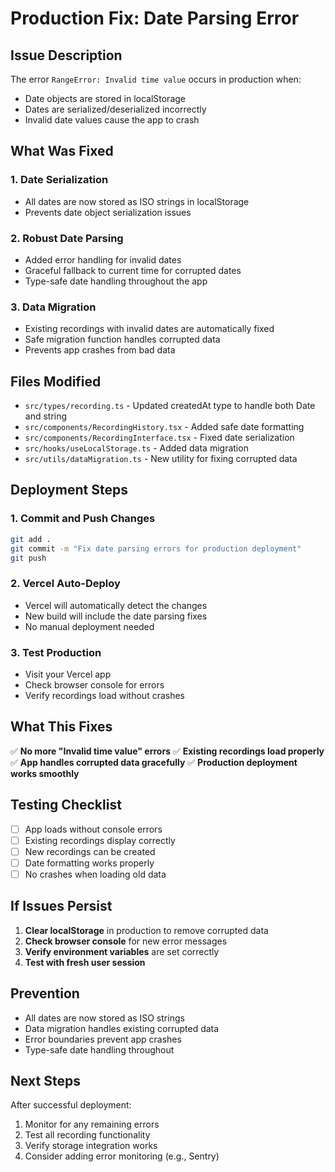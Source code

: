 # Production Fix: Date Parsing Error

## Issue Description

The error `RangeError: Invalid time value` occurs in production when:
- Date objects are stored in localStorage
- Dates are serialized/deserialized incorrectly
- Invalid date values cause the app to crash

## What Was Fixed

### 1. **Date Serialization**
- All dates are now stored as ISO strings in localStorage
- Prevents date object serialization issues

### 2. **Robust Date Parsing**
- Added error handling for invalid dates
- Graceful fallback to current time for corrupted dates
- Type-safe date handling throughout the app

### 3. **Data Migration**
- Existing recordings with invalid dates are automatically fixed
- Safe migration function handles corrupted data
- Prevents app crashes from bad data

## Files Modified

- `src/types/recording.ts` - Updated createdAt type to handle both Date and string
- `src/components/RecordingHistory.tsx` - Added safe date formatting
- `src/components/RecordingInterface.tsx` - Fixed date serialization
- `src/hooks/useLocalStorage.ts` - Added data migration
- `src/utils/dataMigration.ts` - New utility for fixing corrupted data

## Deployment Steps

### 1. **Commit and Push Changes**
```bash
git add .
git commit -m "Fix date parsing errors for production deployment"
git push
```

### 2. **Vercel Auto-Deploy**
- Vercel will automatically detect the changes
- New build will include the date parsing fixes
- No manual deployment needed

### 3. **Test Production**
- Visit your Vercel app
- Check browser console for errors
- Verify recordings load without crashes

## What This Fixes

✅ **No more "Invalid time value" errors**
✅ **Existing recordings load properly**
✅ **App handles corrupted data gracefully**
✅ **Production deployment works smoothly**

## Testing Checklist

- [ ] App loads without console errors
- [ ] Existing recordings display correctly
- [ ] New recordings can be created
- [ ] Date formatting works properly
- [ ] No crashes when loading old data

## If Issues Persist

1. **Clear localStorage** in production to remove corrupted data
2. **Check browser console** for new error messages
3. **Verify environment variables** are set correctly
4. **Test with fresh user session**

## Prevention

- All dates are now stored as ISO strings
- Data migration handles existing corrupted data
- Error boundaries prevent app crashes
- Type-safe date handling throughout

## Next Steps

After successful deployment:
1. Monitor for any remaining errors
2. Test all recording functionality
3. Verify storage integration works
4. Consider adding error monitoring (e.g., Sentry)
